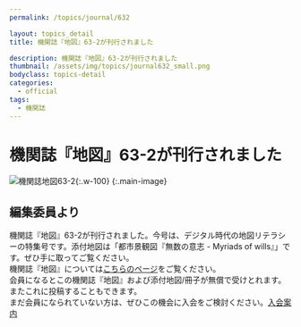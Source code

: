 ```yaml
---
permalink: /topics/journal/632

layout: topics_detail
title: 機関誌『地図』63-2が刊行されました

description: 機関誌『地図』63-2が刊行されました
thumbnail: /assets/img/topics/journal632_small.png
bodyclass: topics-detail
categories:
  - official
tags:
  - 機関誌
---
```

# 機関誌『地図』63-2が刊行されました
![機関誌地図63-2](https://jcacj.org/assets/img/topics/journal632.jpg){:.w-100}
{:.main-image}

## 編集委員より
機関誌『地図』63-2が刊行されました。今号は、デジタル時代の地図リテラシーの特集号です。添付地図は「都市景観図『無数の意志 - Myriads of wills』」です。ぜひ手に取ってご覧ください。<br>
機関誌『地図』については[こちらのページ](https://jcacj.org/service.html)をご覧ください。<br>
会員になるとこの機関誌『地図』および添付地図/冊子が無償で受けとれます。またこれに投稿することもできます。<br>
まだ会員になられていない方は、ぜひこの機会に入会をご検討ください。[入会案内](https://jcacj.org/member.html)
